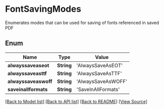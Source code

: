 # FontSavingModes
Enumerates modes that can be used for saving of fonts
referenced in saved PDF 
            

## Enum
Name | Type | Value
------------ | ------------- | -------------
**alwayssaveaseot** | **String** | 'AlwaysSaveAsEOT'
**alwayssaveasttf** | **String** | 'AlwaysSaveAsTTF'
**alwayssaveaswoff** | **String** | 'AlwaysSaveAsWOFF'
**saveinallformats** | **String** | 'SaveInAllFormats'

[[Back to Model list]](../README.md#documentation-for-models) [[Back to API list]](../README.md#documentation-for-api-endpoints) [[Back to README]](../README.md) [[View Source]](../src/models/FontSavingModes.ts)

